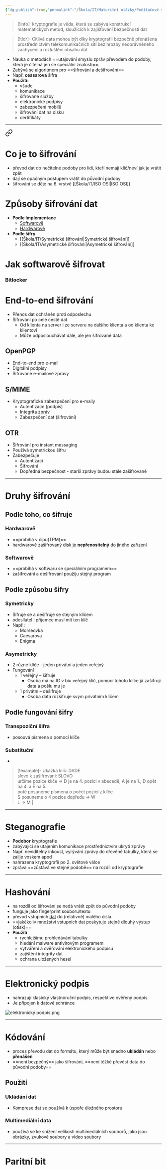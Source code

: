 ```yaml
---
{"dg-publish":true,"permalink":"/Škola/IT/Maturitní otázky/Počítačové sítě a kybernetika/Kryptografie/","tags":["IT","Maturitní_otázka"],"created":"2023-12-14T18:24:26.512+01:00","updated":"2024-05-23T14:12:26.716+02:00"}
---
```


> [!info] 
>  kryptografie je věda, která se zabývá konstrukcí matematických metod, sloužících k zajišťování bezpečnosti dat

> [!tldr]-
> Citlivá data mohou být díky kryptografii bezpečně přenášena prostřednictvím telekomunikačních sítí bez hrozby neoprávněného zachycení a rozluštění obsahu dat.
> 

- Nauka o metodách ==utajování smyslu zpráv převodem do podoby, která je čitelná jen se speciální znalostí==.
- Zabývá se algoritmem pro ==šifrování a dešifrování==
- Např. **ceasarova** šifra
- **Použití:**
	- všude
	- komunikace
	- šifrované služby
	- elektronické podpisy
	- zabezpečení mobilů
	- šifrování dat na disku
	- certifikáty
___

<div class="transclusion internal-embed is-loaded"><a class="markdown-embed-link" href="/skola/it/sifrovani/" aria-label="Open link"><svg xmlns="http://www.w3.org/2000/svg" width="24" height="24" viewBox="0 0 24 24" fill="none" stroke="currentColor" stroke-width="2" stroke-linecap="round" stroke-linejoin="round" class="svg-icon lucide-link"><path d="M10 13a5 5 0 0 0 7.54.54l3-3a5 5 0 0 0-7.07-7.07l-1.72 1.71"></path><path d="M14 11a5 5 0 0 0-7.54-.54l-3 3a5 5 0 0 0 7.07 7.07l1.71-1.71"></path></svg></a><div class="markdown-embed">




# Co je to šifrování
- převod dat do nečitelné podoby pro lidi, kteří nemají klíč/neví jak je vrátit zpět
- dají se opačným postupem vrátit do původní podoby
- šifrování se děje na 6. vrstvě [[Škola/IT/ISO OSI\|ISO OSI]]
# Způsoby šifrování dat
- **Podle Implementace**
	- [Softwarově](Softwarové%20šifrování.md)
	- [Hardwarově](Hardwarové%20šifrování.md)
- **Podle šifry**
	- [[Škola/IT/Symetrické šifrování\|Symetrické šifrování]]
	- [[Škola/IT/Asymetrické šifrování\|Asymetrické šifrování]]
# Jak softwarově šifrovat 
### Bitlocker

# End-to-end šifrování
- Přenos dat ochráněn proti odposlechu
- Šifrování po celé cestě dat
    - Od klienta na server i ze serveru na dalšího klienta a od klienta ke klientovi
    - Může odposlouchávat dále, ale jen šifrované data
## OpenPGP
- End-to-end pro e-mail
- Digitální podpisy
- Šifrované e-mailové zprávy
## S/MIME
- Kryptografické zabezpečení pro e-maily
    - Autentizace (podpis)
    - Integrita zpráv
    - Zabezpečení dat (šifrování)

## OTR
- Šifrování pro instant messaging
- Používá symetrickou šifru
- Zabezpečuje
    - Autentizaci
    - Šifrování
    - Dopředná bezpečnost - starší zprávy budou stále zašifrované

</div></div>

___
# Druhy šifrování
## Podle toho, co šifruje
### Hardwarově
- ==probíhá v čipu(TPM)==
- hardwarově zašifrovaný disk je **nepřenositelný** do jiného zařízení
### Softwarově
- ==probíhá v softwaru se speciálním programem==
- zašifrování a dešifrování použiju stejný program
## Podle způsobu šifry
### Symetricky
- Šifruje se a dešifruje se stejným klíčem
- odesílatel i příjemce musí mít ten klíč
- Např.:
	- Morseovka 
	- Caesarova 
	- Enigma
### Asymetricky
- 2 různé klíče - jeden privátní a jeden veřejný
- Fungování
	- 1 veřejný – šifruje
		- Osoba má na IG v biu veřejný klíč, pomocí tohoto klíče já zašifruji data a pošlu mu je
	- 1 privátní – dešifruje
		- Osoba data rozšifruje svým privátním klíčem
## Podle fungování šifry
### Transpoziční šifra
- posouvá písmena s pomocí klíče
### Substituční
- 
> [!example]- Ukázka
> klíč: DADE  
slovo k zašifrování: SLOVO  
určíme pozice klíče => D je na 4. pozici v abecedě, A je na 1., D opět na 4. a E na 5.  
poté posuneme písmena o počet pozicí z klíče  
S posuneme o 4 pozice dopředu => W  
L => M |
___
# Steganografie
- **Podobor** kryptografie
- zabývající se utajením komunikace prostřednictvím ukrytí zprávy
- Např. neviditelný inkoust, vyrývání zprávy do dřevěné tabulky, která se zalije voskem apod
- nahrazena kryptografií po 2. světové válce
- zpráva ==zůstává ve stejné podobě== na rozdíl od kryptografie

___
# Hashování
- na rozdíl od šifrování se nedá vrátit zpět do původní podoby
- funguje jako fingerprint souboru/textu
- převod vstupních [dat](Data.md) do (relativně) malého čísla
- ==jakékoliv množství vstupních dat poskytuje stejně dlouhý výstup (otisk)==
- **Použití**
	- rychlejšímu prohledávání tabulky
	- hledání malware antivirovým programem
	- vytváření a ověřování elektronického podpisu
	- zajištění integrity dat
	- ochrana uložených hesel

___
# Elektronický podpis
- nahrazují klasický vlastnoruční podpis, respektive ověřený podpis. 
- Je připojen k datové schránce

![elektronický podpis.png](/img/user/Images/elektronick%C3%BD%20podpis.png)
___
# Kódování
- proces převodu dat do formátu, který může být snadno **ukládán** nebo **přenášen**
- ==není bezpečný== jako šifrování, ==není těžké převést data do původní podoby==
## Použití
### Ukládání dat 
- Komprese dat se používá k úspoře úložného prostoru
### Multimediální data
- používá se ke snížení velikosti multimediálních souborů, jako jsou obrázky, zvukové soubory a video soubory

___
# Paritní bit